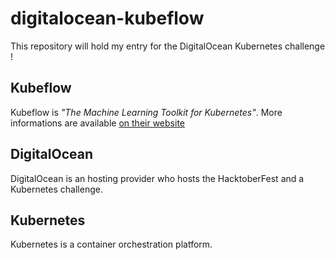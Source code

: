 # digitalocean-kubeflow

This repository will hold my entry for the DigitalOcean Kubernetes challenge !

## Kubeflow

Kubeflow is *"The Machine Learning Toolkit for Kubernetes"*.
More informations are available [on their website](https://www.kubeflow.org/)

## DigitalOcean

DigitalOcean is an hosting provider who hosts the HacktoberFest and a Kubernetes challenge.

## Kubernetes

Kubernetes is a container orchestration platform.
